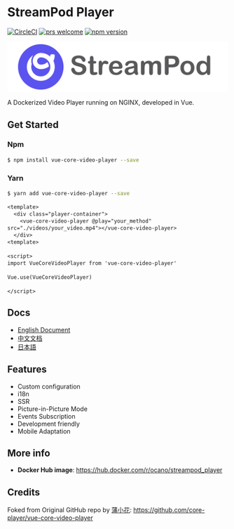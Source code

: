 # StreamPod Player

[![CircleCI](https://circleci.com/gh/core-player/vue-core-video-player.svg?style=shield)](https://circleci.com/gh/core-player/vue-core-video-player)
[![prs welcome](https://img.shields.io/badge/PRs-welcome-brightgreen.svg?style=flat-square)](https://github.com/core-player/vue-core-video-player/pulls)
[![npm version](https://img.shields.io/npm/v/vue-core-video-player.svg?style=flat-square)](https://www.npmjs.com/package/vue-core-video-player)

<img src="./UI/assets/StreamPod_logo_transparent.png">

A Dockerized Video Player running on NGINX, developed in Vue.

## Get Started

### Npm

``` bash
$ npm install vue-core-video-player --save
```

### Yarn

``` bash
$ yarn add vue-core-video-player --save
```


``` vue
<template>
  <div class="player-container">
    <vue-core-video-player @play="your_method" src="./videos/your_video.mp4"></vue-core-video-player>
  </div>
<template>

<script>
import VueCoreVideoPlayer from 'vue-core-video-player'

Vue.use(VueCoreVideoPlayer)

</script>
```

## Docs

+ [English Document](https://core-player.github.io/vue-core-video-player/)
+ [中文文档](https://core-player.github.io/vue-core-video-player/zh/)
+ [日本語](./docs/jp/README.md)

## Features

+ Custom configuration
+ i18n
+ SSR
+ Picture-in-Picture Mode
+ Events Subscription
+ Development friendly
+ Mobile Adaptation

## More info

 * **Docker Hub image**: <https://hub.docker.com/r/ocano/streampod_player>

## Credits

Foked from Original GitHub repo by [蒲小花](https://github.com/JackPu): https://github.com/core-player/vue-core-video-player
